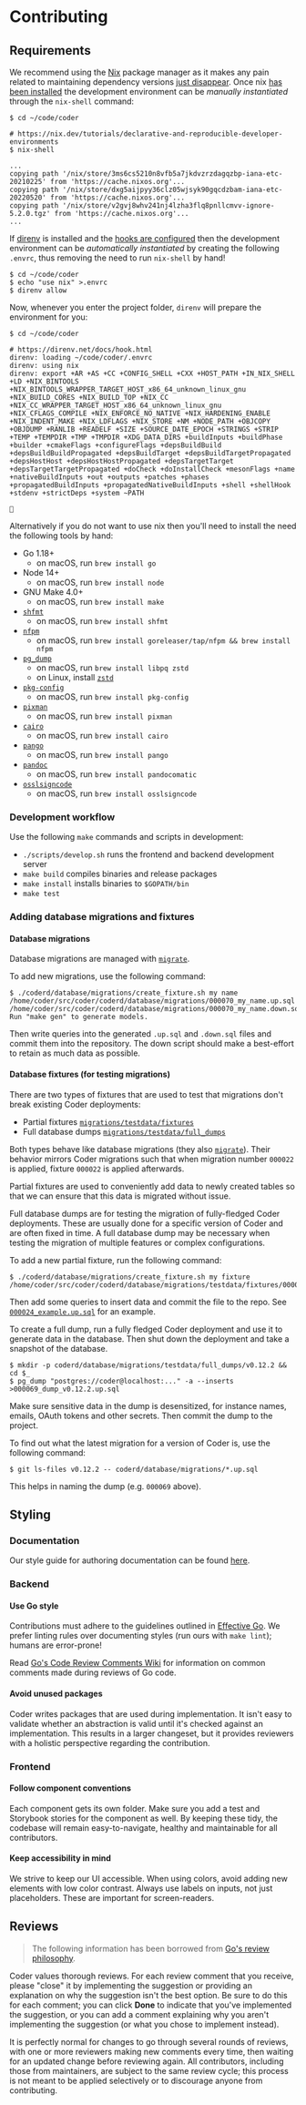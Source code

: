 # Contributing

## Requirements

We recommend using the [Nix](https://nix.dev/) package manager as it makes any pain related to maintaining dependency versions [just disappear](https://twitter.com/mitchellh/status/1491102567296040961). Once nix [has been installed](https://nixos.org/download.html) the development environment can be _manually instantiated_ through the `nix-shell` command:

```
$ cd ~/code/coder

# https://nix.dev/tutorials/declarative-and-reproducible-developer-environments
$ nix-shell

...
copying path '/nix/store/3ms6cs5210n8vfb5a7jkdvzrzdagqzbp-iana-etc-20210225' from 'https://cache.nixos.org'...
copying path '/nix/store/dxg5aijpyy36clz05wjsyk90gqcdzbam-iana-etc-20220520' from 'https://cache.nixos.org'...
copying path '/nix/store/v2gvj8whv241nj4lzha3flq8pnllcmvv-ignore-5.2.0.tgz' from 'https://cache.nixos.org'...
...
```

If [direnv](https://direnv.net/) is installed and the [hooks are configured](https://direnv.net/docs/hook.html) then the development environment can be _automatically instantiated_ by creating the following `.envrc`, thus removing the need to run `nix-shell` by hand!

```
$ cd ~/code/coder
$ echo "use nix" >.envrc
$ direnv allow
```

Now, whenever you enter the project folder, `direnv` will prepare the environment for you:

```
$ cd ~/code/coder

# https://direnv.net/docs/hook.html
direnv: loading ~/code/coder/.envrc
direnv: using nix
direnv: export +AR +AS +CC +CONFIG_SHELL +CXX +HOST_PATH +IN_NIX_SHELL +LD +NIX_BINTOOLS +NIX_BINTOOLS_WRAPPER_TARGET_HOST_x86_64_unknown_linux_gnu +NIX_BUILD_CORES +NIX_BUILD_TOP +NIX_CC +NIX_CC_WRAPPER_TARGET_HOST_x86_64_unknown_linux_gnu +NIX_CFLAGS_COMPILE +NIX_ENFORCE_NO_NATIVE +NIX_HARDENING_ENABLE +NIX_INDENT_MAKE +NIX_LDFLAGS +NIX_STORE +NM +NODE_PATH +OBJCOPY +OBJDUMP +RANLIB +READELF +SIZE +SOURCE_DATE_EPOCH +STRINGS +STRIP +TEMP +TEMPDIR +TMP +TMPDIR +XDG_DATA_DIRS +buildInputs +buildPhase +builder +cmakeFlags +configureFlags +depsBuildBuild +depsBuildBuildPropagated +depsBuildTarget +depsBuildTargetPropagated +depsHostHost +depsHostHostPropagated +depsTargetTarget +depsTargetTargetPropagated +doCheck +doInstallCheck +mesonFlags +name +nativeBuildInputs +out +outputs +patches +phases +propagatedBuildInputs +propagatedNativeBuildInputs +shell +shellHook +stdenv +strictDeps +system ~PATH

🎉
```

Alternatively if you do not want to use nix then you'll need to install the need the following tools by hand:
- Go 1.18+
  - on macOS, run `brew install go`
- Node 14+
  - on macOS, run `brew install node`
- GNU Make 4.0+
  - on macOS, run `brew install make`
- [`shfmt`](https://github.com/mvdan/sh#shfmt)
  - on macOS, run `brew install shfmt`
- [`nfpm`](https://nfpm.goreleaser.com/install)
  - on macOS, run `brew install goreleaser/tap/nfpm && brew install nfpm`
- [`pg_dump`](https://stackoverflow.com/a/49689589)
  - on macOS, run `brew install libpq zstd`
  - on Linux, install [`zstd`](https://github.com/horta/zstd.install)
- [`pkg-config`]()
  - on macOS, run `brew install pkg-config`
- [`pixman`]()
  - on macOS, run `brew install pixman`
- [`cairo`]()
  - on macOS, run `brew install cairo`
- [`pango`]()
  - on macOS, run `brew install pango`
- [`pandoc`]()
  - on macOS, run `brew install pandocomatic`
- [`osslsigncode`]()
  - on macOS, run `brew install osslsigncode`

### Development workflow

Use the following `make` commands and scripts in development:

- `./scripts/develop.sh` runs the frontend and backend development server
- `make build` compiles binaries and release packages
- `make install` installs binaries to `$GOPATH/bin`
- `make test`

### Adding database migrations and fixtures

#### Database migrations

Database migrations are managed with [`migrate`](https://github.com/golang-migrate/migrate).

To add new migrations, use the following command:

```
$ ./coderd/database/migrations/create_fixture.sh my name
/home/coder/src/coder/coderd/database/migrations/000070_my_name.up.sql
/home/coder/src/coder/coderd/database/migrations/000070_my_name.down.sql
Run "make gen" to generate models.
```

Then write queries into the generated `.up.sql` and `.down.sql` files and commit
them into the repository. The down script should make a best-effort to retain as
much data as possible.

#### Database fixtures (for testing migrations)

There are two types of fixtures that are used to test that migrations don't
break existing Coder deployments:

- Partial fixtures [`migrations/testdata/fixtures`](../coderd/database/migrations/testdata/fixtures)
- Full database dumps [`migrations/testdata/full_dumps`](../coderd/database/migrations/testdata/full_dumps)

Both types behave like database migrations (they also [`migrate`](https://github.com/golang-migrate/migrate)). Their behavior mirrors Coder migrations such that when migration
number `000022` is applied, fixture `000022` is applied afterwards.

Partial fixtures are used to conveniently add data to newly created tables so
that we can ensure that this data is migrated without issue.

Full database dumps are for testing the migration of fully-fledged Coder
deployments. These are usually done for a specific version of Coder and are
often fixed in time. A full database dump may be necessary when testing the
migration of multiple features or complex configurations.

To add a new partial fixture, run the following command:

```
$ ./coderd/database/migrations/create_fixture.sh my fixture
/home/coder/src/coder/coderd/database/migrations/testdata/fixtures/000070_my_fixture.up.sql
```

Then add some queries to insert data and commit the file to the repo. See
[`000024_example.up.sql`](../coderd/database/migrations/testdata/fixtures/000024_example.up.sql)
for an example.

To create a full dump, run a fully fledged Coder deployment and use it to
generate data in the database. Then shut down the deployment and take a snapshot
of the database.

```
$ mkdir -p coderd/database/migrations/testdata/full_dumps/v0.12.2 && cd $_
$ pg_dump "postgres://coder@localhost:..." -a --inserts >000069_dump_v0.12.2.up.sql
```

Make sure sensitive data in the dump is desensitized, for instance names,
emails, OAuth tokens and other secrets. Then commit the dump to the project.

To find out what the latest migration for a version of Coder is, use the
following command:

```
$ git ls-files v0.12.2 -- coderd/database/migrations/*.up.sql
```

This helps in naming the dump (e.g. `000069` above).


## Styling

### Documentation

Our style guide for authoring documentation can be found [here](./contributing/documentation.md).

### Backend

#### Use Go style

Contributions must adhere to the guidelines outlined in [Effective
Go](https://go.dev/doc/effective_go). We prefer linting rules over documenting
styles (run ours with `make lint`); humans are error-prone!

Read [Go's Code Review Comments
Wiki](https://github.com/golang/go/wiki/CodeReviewComments) for information on
common comments made during reviews of Go code.

#### Avoid unused packages

Coder writes packages that are used during implementation. It isn't easy to
validate whether an abstraction is valid until it's checked against an
implementation. This results in a larger changeset, but it provides reviewers
with a holistic perspective regarding the contribution.

### Frontend

#### Follow component conventions

Each component gets its own folder. Make sure you add a test and Storybook
stories for the component as well. By keeping these tidy, the codebase will
remain easy-to-navigate, healthy and maintainable for all contributors.

#### Keep accessibility in mind

We strive to keep our UI accessible. When using colors, avoid adding new
elements with low color contrast. Always use labels on inputs, not just
placeholders. These are important for screen-readers.

## Reviews

> The following information has been borrowed from [Go's review
> philosophy](https://go.dev/doc/contribute#reviews).

Coder values thorough reviews. For each review comment that you receive, please
"close" it by implementing the suggestion or providing an explanation on why the
suggestion isn't the best option. Be sure to do this for each comment; you can
click **Done** to indicate that you've implemented the suggestion, or you can
add a comment explaining why you aren't implementing the suggestion (or what you
chose to implement instead).

It is perfectly normal for changes to go through several rounds of reviews, with
one or more reviewers making new comments every time, then waiting for an
updated change before reviewing again. All contributors, including those from
maintainers, are subject to the same review cycle; this process is not meant to
be applied selectively or to discourage anyone from contributing.
